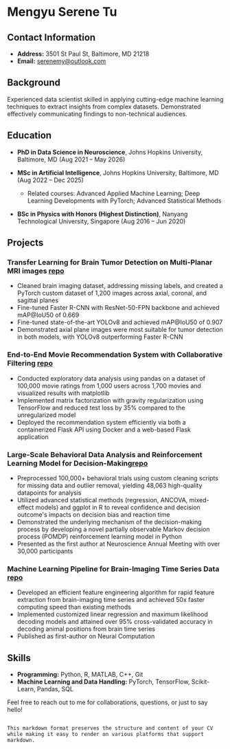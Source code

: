 # Mengyu Serene Tu

## Contact Information
- **Address:** 3501 St Paul St, Baltimore, MD 21218
- **Email:** serenemy@outlook.com

## Background
Experienced data scientist skilled in applying cutting-edge machine learning techniques to extract insights from complex datasets. Demonstrated effectively communicating findings to non-technical audiences.

## Education

- **PhD in Data Science in Neuroscience**, Johns Hopkins University, Baltimore, MD (Aug 2021 – May 2026)

- **MSc in Artificial Intelligence**, Johns Hopkins University, Baltimore, MD (Aug 2022 – Dec 2025)
  - Related courses: Advanced Applied Machine Learning; Deep Learning Developments with PyTorch; Advanced Statistical Methods

- **BSc in Physics with Honors (Highest Distinction)**, Nanyang Technological University, Singapore (Aug 2016 – Jun 2020)

## Projects

### Transfer Learning for Brain Tumor Detection on Multi-Planar MRI images [repo](https://github.com/Mengyu-TU/projects_demo/tree/main/Brain_tumor_detection)
- Cleaned brain imaging dataset, addressing missing labels, and created a PyTorch custom dataset of 1,200 images across axial, coronal, and sagittal planes
- Fine-tuned Faster R-CNN with ResNet-50-FPN backbone and achieved mAP@IoU50 of 0.669
- Fine-tuned state-of-the-art YOLOv8 and achieved mAP@IoU50 of 0.907
- Demonstrated axial plane images were most suitable for tumor detection in both models, with YOLOv8 outperforming Faster R-CNN

### End-to-End Movie Recommendation System with Collaborative Filtering [repo](https://github.com/Mengyu-TU/projects_demo/tree/main/Movie_recommender)
- Conducted exploratory data analysis using pandas on a dataset of 100,000 movie ratings from 1,000 users across 1,700 movies and visualized results with matplotlib
- Implemented matrix factorization with gravity regularization using TensorFlow and reduced test loss by 35% compared to the unregularized model
- Deployed the recommendation system efficiently via both a containerized Flask API using Docker and a web-based Flask application

### Large-Scale Behavioral Data Analysis and Reinforcement Learning Model for Decision-Making[repo](https://github.com/Mengyu-TU/projects_demo/tree/main/POMDP_RL_decision_making)
- Preprocessed 100,000+ behavioral trials using custom cleaning scripts for missing data and outlier removal, yielding 48,063 high-quality datapoints for analysis
- Utilized advanced statistical methods (regression, ANCOVA, mixed-effect models) and ggplot in R to reveal confidence and decision outcome's impacts on decision bias and reaction time
- Demonstrated the underlying mechanism of the decision-making process by developing a novel partially observable Markov decision process (POMDP) reinforcement learning model in Python
- Presented as the first author at Neuroscience Annual Meeting with over 30,000 participants

### Machine Learning Pipeline for Brain-Imaging Time Series Data [repo](https://github.com/Mengyu-TU/Position-Decoding-Methods-Based-on-Fluorescence-Calcium-Imaging)
- Developed an efficient feature engineering algorithm for rapid feature extraction from brain-imaging time series and achieved 50x faster computing speed than existing methods
- Implemented customized linear regression and maximum likelihood decoding models and attained over 95% cross-validated accuracy in decoding animal positions from brain time series
- Published as first-author on Neural Computation

## Skills

- **Programming:** Python, R, MATLAB, C++, Git
- **Machine Learning and Data Handling:** PyTorch, TensorFlow, Scikit-Learn, Pandas, SQL

Feel free to reach out to me for collaborations, questions, or just to say hello!
```

This markdown format preserves the structure and content of your CV while making it easy to render on various platforms that support markdown.
